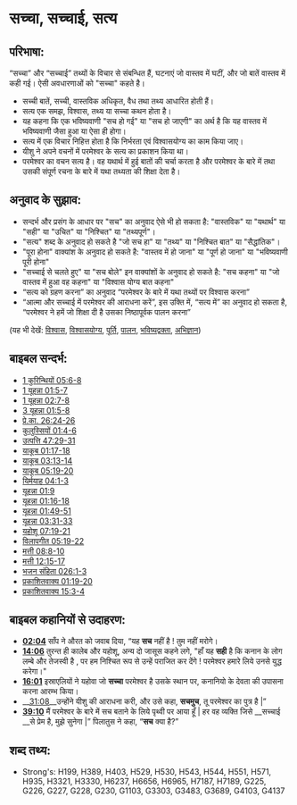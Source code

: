 # सच्चा, सच्चाई, सत्य #

## परिभाषा: ##

“सच्चा” और “सच्चाई” तथ्यों के विचार से संबन्धित हैं, घटनाएं जो वास्तव में घटीं, और जो बातें वास्तव में कही गई। ऐसी अवधारणाओं को "सच्चा" कहते है।

* सच्ची बातें, सच्ची, वास्तविक अधिकृत, वैध तथा तथ्य आधारित होती हैं।
* सत्य एक समझ, विश्वास, तथ्य या सच्चा कथन होता है।
* यह कहना कि एक भविष्यवाणी "सच हो गई" या "सच हो जाएगी" का अर्थ है कि यह वास्तव में भविष्यवाणी जैसा हुआ या ऐसा ही होगा।
* सत्य में एक विचार निहित्त होता है कि निर्भरता एवं विश्वासयोग्य का काम किया जाए।
* यीशु ने अपने वचनों में परमेश्वर के सत्य का प्रकाशन किया था।
* परमेश्वर का वचन सत्य है। वह यथार्थ में हुई बातों की चर्चा करता है और परमेश्वर के बारे में तथा उसकी संपूर्ण रचना के बारे में यथा तथ्यता की शिक्षा देता है।


## अनुवाद के सुझाव: ##

* सन्दर्भ और प्रसंग के आधार पर "सच" का अनुवाद ऐसे भी हो सकता है: "वास्तविक" या "यथार्थ" या "सही" या "उचित" या "निश्चित" या "तथ्यपूर्ण"।
* "सत्य" शब्द के अनुवाद हो सकते है "जो सच हा" या "तथ्य" या "निश्चित बात" या "सैद्धांतिक"।
* "पूरा होना" वाक्यांश के अनुवाद हो सकते है: "वास्तव में हो जाना" या "पूर्ण हो जाना" या "भविष्यवाणी पूरी होना"
* "सच्चाई से चलते हुए" या "सच बोले" इन वाक्यांशों के अनुवाद हो सकते है: "सच कहना" या "जो वास्तव में हुआ वह कहना" या "विश्वास योग्य बात कहना"
* “सत्य को ग्रहण करना” का अनुवाद “परमेश्वर के बारे में यथा तथ्यों पर विश्वास करना”
* “आत्मा और सच्चाई में परमेश्वर की आराधना करें”, इस उक्ति में, “सत्य में” का अनुवाद हो सकता है, “परमेश्वर ने हमें जो शिक्षा दी है उसका निष्ठापूर्वक पालन करना”


(यह भी देखें: [विश्वास](../kt/believe.md), [विश्वासयोग्य](../kt/faithful.md), [पूर्ति](../kt/fulfill.md), [पालन](../other/obey.md), [भविष्यद्वक्ता](../kt/prophet.md), [अभिज्ञान](../other/understand.md))

## बाइबल सन्दर्भ: ##

* [1 कुरिन्थियों 05:6-8](rc://en/tn/help/1co/05/06)
* [1 यूहन्ना 01:5-7](rc://en/tn/help/1jn/01/05)
* [1 यूहन्ना 02:7-8](rc://en/tn/help/1jn/02/07)
* [3 यूहन्ना 01:5-8](rc://en/tn/help/3jn/01/05)
* [प्रे.का. 26:24-26](rc://en/tn/help/act/26/24)
* [कुलुस्सियों 01:4-6](rc://en/tn/help/col/01/04)
* [उत्पत्ति 47:29-31](rc://en/tn/help/gen/47/29)
* [याकूब 01:17-18](rc://en/tn/help/jas/01/17)
* [याकूब 03:13-14](rc://en/tn/help/jas/03/13)
* [याकूब 05:19-20](rc://en/tn/help/jas/05/19)
* [यिर्मयाह 04:1-3](rc://en/tn/help/jer/04/01)
* [यूहन्ना 01:9](rc://en/tn/help/jhn/01/09)
* [यूहन्ना 01:16-18](rc://en/tn/help/jhn/01/16)
* [यूहन्ना 01:49-51](rc://en/tn/help/jhn/01/49)
* [यूहन्ना 03:31-33](rc://en/tn/help/jhn/03/31)
* [यहोशू 07:19-21](rc://en/tn/help/jos/07/19)
* [विलापगीत 05:19-22](rc://en/tn/help/lam/05/19)
* [मत्ती 08:8-10](rc://en/tn/help/mat/08/08)
* [मत्ती 12:15-17](rc://en/tn/help/mat/12/15)
* [भजन संहिता 026:1-3](rc://en/tn/help/psa/026/001)
* [प्रकाशितवाक्य  01:19-20](rc://en/tn/help/rev/01/19)
* [प्रकाशितवाक्य  15:3-4](rc://en/tn/help/rev/15/03)

## बाइबल कहानियों से उदाहरण: ##

  * __[02:04](rc://en/tn/help/obs/02/04)__ साँप ने औरत को जवाब दिया, “यह __सच__ नहीं है ! तुम नहीं मरोगे। 
  * __[14:06](rc://en/tn/help/obs/14/06)__ तुरन्त ही कालेब और यहोशू, अन्य दो जासूस कहने लगे, "हाँ यह __सही__ है कि कनान के लोग लम्बे और तेजस्वी है , पर हम निश्चित रूप से उन्हें पराजित कर देंगे ! परमेश्वर हमारे लिये उनसे युद्ध करेगा।"
  * __[16:01](rc://en/tn/help/obs/16/01)__ इस्राएलियों ने यहोवा जो __सच्चा__ परमेश्वर है उसके स्थान पर, कनानियो के देवता की  उपासना करना आरम्भ किया।
  * __[31:08](rc://en/tn/help/obs/31/08)__उन्होंने यीशु की आराधना करी, और उसे कहा, __सचमुच__, तू परमेश्वर का पुत्र है |” 
  * __[39:10](rc://en/tn/help/obs/39/10)__ मैं परमेश्वर के बारे में सच बताने के लिये पृथ्वी पर आया हूँ | हर वह व्यक्ति जिसे __सच्चाई __से प्रेम है, मुझे सुनेगा |” पिलातुस ने कहा, “__सच__ क्या है?”


## शब्द तथ्य: ##

* Strong's: H199, H389, H403, H529, H530, H543, H544, H551, H571, H935, H3321, H3330, H6237, H6656, H6965, H7187, H7189, G225, G226, G227, G228, G230, G1103, G3303, G3483, G3689, G4103, G4137
